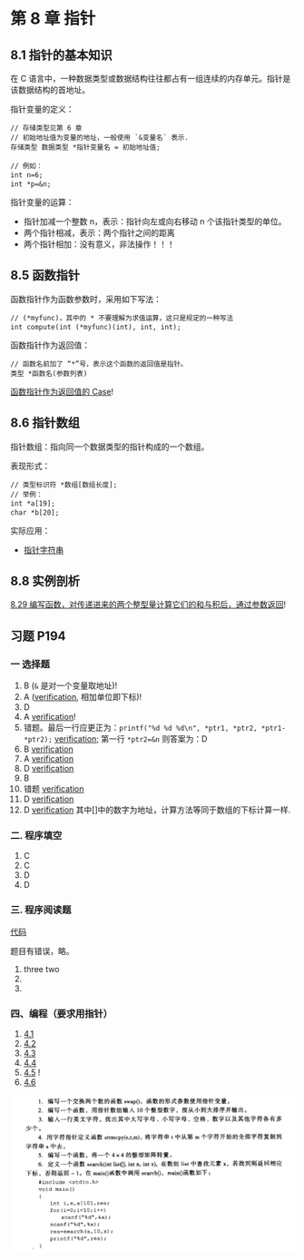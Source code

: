 # 第 8 章 指针

## 8.1 指针的基本知识

在 C 语言中，一种数据类型或数据结构往往都占有一组连续的内存单元。指针是该数据结构的首地址。

指针变量的定义：

```
// 存储类型见第 6 章
// 初始地址值为变量的地址，一般使用 `&变量名` 表示.
存储类型 数据类型 *指针变量名 = 初始地址值;

// 例如：
int n=6;
int *p=&n;
```

指针变量的运算：
- 指针加减一个整数 n，表示：指针向左或向右移动 n 个该指针类型的单位。
- 两个指针相减，表示：两个指针之间的距离
- 两个指针相加：没有意义，非法操作！！！

## 8.5 函数指针

函数指针作为函数参数时，采用如下写法：

```
// (*myfunc)，其中的 * 不要理解为求值运算，这只是规定的一种写法
int compute(int (*myfunc)(int), int, int);
```

函数指针作为返回值：

```
// 函数名前加了 “*”号，表示这个函数的返回值是指针。
类型 *函数名(参数列表)
```

[函数指针作为返回值的 Case](8.22.c)!

## 8.6 指针数组

指针数组：指向同一个数据类型的指针构成的一个数组。

表现形式：

```
// 类型标识符 *数组[数组长度];
// 举例：
int *a[19];
char *b[20]; 
```

实际应用：

- [指针字符串](8.22.c)

## 8.8 实例剖析

[8.29 编写函数，对传递进来的两个整型量计算它们的和与积后，通过参数返回](8.29.c)!

## 习题 P194

### 一 选择题

1. B (`&` 是对一个变量取地址)!
2. A ([verification](verification.1.2.c), 相加单位即下标)!
3. D
4. A [verification](verification.1.4.c)!
5. 错题。最后一行应更正为：`printf("%d %d %d\n", *ptr1, *ptr2, *ptr1-*ptr2);` [verification](verification.1.5,c); 第一行 `*ptr2=&n` 则答案为：D
6. B [verification](verification.1.6.c)
7. A [verification](verification.1.7.c)
8. D [verification](verification.1.8.c)
9. B 
10. 错题 [verification](verification.1.10.c)
11. D [verification](verification.1.11.c)
12. D [verification](verification.1.12.c) 其中[]中的数字为地址，计算方法等同于数组的下标计算一样.

### 二. 程序填空
1. C
2. C
3. D
4. D

### 三. 程序阅读题

[代码](exercise.3.1.c)

题目有错误，略。

1. three two
2. 
3. 

### 四、编程（要求用指针）

1. [4.1](exercise.4.1.c)
2. [4.2](exercise.4.2.c)
3. [4.3](exercise.4.3.c)
4. [4.4](exercise.4.4.c)
5. [4.5](exercise.4.5.c) !
6. [4.6](exercise.4.6.c)

![题目](4.png)